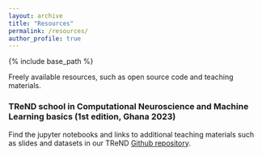 ```yaml
---
layout: archive
title: "Resources"
permalink: /resources/
author_profile: true
---
```


{% include base_path %}

Freely available resources, such as open source code and teaching materials.

### TReND school in Computational Neuroscience and Machine Learning basics (1st edition, Ghana 2023)
Find the jupyter notebooks and links to additional teaching materials such as slides and datasets in our TReND [Github repository](https://github.com/trendinafrica/Comp_Neuro-ML_course/).
